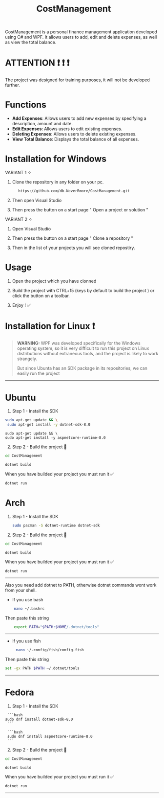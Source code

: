 
#  ⁣⁣⁣⁣⁣⁣⠀⠀⠀⠀⠀⠀⠀⠀⠀⠀⠀⠀⠀⠀⠀⠀⠀⠀⠀⠀⠀⠀⠀⠀⠀⠀⠀⠀⠀⠀⠀⠀⠀⠀⠀⠀⠀⠀⠀⠀⠀⠀⠀⠀⠀⠀⠀⠀⠀⠀⠀⠀⠀CostManagement⁣⁣⁣⠀⠀
⠀⠀⠀⠀⠀⠀⠀⠀⠀⠀⠀⠀⠀⠀⠀⠀⠀⠀⠀⠀⠀⠀⠀⠀⠀⠀⠀⠀⠀⠀⠀⠀⠀⠀⠀⠀⠀⠀⠀⠀⠀⠀⠀⠀⠀
⠀⠀⠀

CostManagement is a personal finance management application developed using C# and WPF. 
     It allows users to add, edit and delete expenses, as well as view the total balance.

 # ATTENTION  ❗ ❗ ❗
 
  The project was designed for training purposes, it will not be developed further.
     
# Functions 
- **Add Expenses**: Allows users to add new expenses by specifying a description, amount and date.
- **Edit Expenses**: Allows users to edit existing expenses.
- **Deleting Expenses**: Allows users to delete existing expenses.
- **View Total Balance**: Displays the total balance of all expenses.

# Installation for Windows 


 VARIANT 1️ ✧


 1. Clone the repository in any folder on your pc.
    
    
  ```bash
        https://github.com/db-NeverRmore/CostManagement.git
  ```

 2. Then open Visual Studio

 3.  Then press the button on a start page  " Open a project or solution "

  VARIANT 2️ ✧

  1. Open Visual Studio

  2.  Then press the button on a start page " Clone a repository "

  3.  Then in the list of your projects you will see cloned repostiry.


   # Usage
1. Open the project which you have clonned
      
2. Build the project with CTRL+f5 (keys by default to build the project ) or click the button on a toolbar.

3. Enjoy ! ✅




# Installation for Linux ❗

> **WARNING:** WPF was developed specifically for the Windows operating system, so it is very difficult to run this project on Linux distributions without extraneous tools, and the project is likely to work strangely.
> 
> But since Ubunta has an SDK package in its repositories, we can easily run the project 
      
------------------------------------

 # Ubuntu 
 1. Step 1  -  Install the SDK

 ```bash
 sudo apt-get update && \
  sudo apt-get install -y dotnet-sdk-8.0
 ```

```
sudo apt-get update && \
sudo apt-get install -y aspnetcore-runtime-8.0
```
     
2. Step 2 - Build the project    🔨
   
```bash
cd CostManagement
```
```bash
dotnet build
```
When you have builded your project  you must run it ✅

```bash
dotnet run
```




 # Arch
  1. Step 1  -  Install the SDK

     ```bash
     sudo pacman -S dotnet-runtime dotnet-sdk
     ```
     
  2. Step 2 - Build the project   🔨

  ```bash
cd CostManagement
```
```bash
dotnet build
```
When you have builded your project  you must run it ✅

```bash
dotnet run
```
     
---------------------------------

 Also you need add dotnet to PATH, otherwise dotnet commands wont work from your shell.

- If you use bash 

```bash
    nano ~/.bashrc
```

Then paste this string

``` bash
    export PATH="$PATH:$HOME/.dotnet/tools"
```
------------------------------------

- If you use fish 

```bash
     nano ~/.config/fish/config.fish
```

Then paste this string

```bash
set -gx PATH $PATH ~/.dotnet/tools
```



---------------------------------
 


 # Fedora

   1. Step 1  -  Install the SDK

     ```bash
    sudo dnf install dotnet-sdk-8.0
     ```

     ```bash
     sudo dnf install aspnetcore-runtime-8.0
     ```
     
  2. Step 2 - Build the project    🔨

  ```bash
cd CostManagement
```
```bash
dotnet build
```
When you have builded your project  you must run it ✅

```bash
dotnet run
```

---------------------------------   

     
          

   
 
     

     


    



